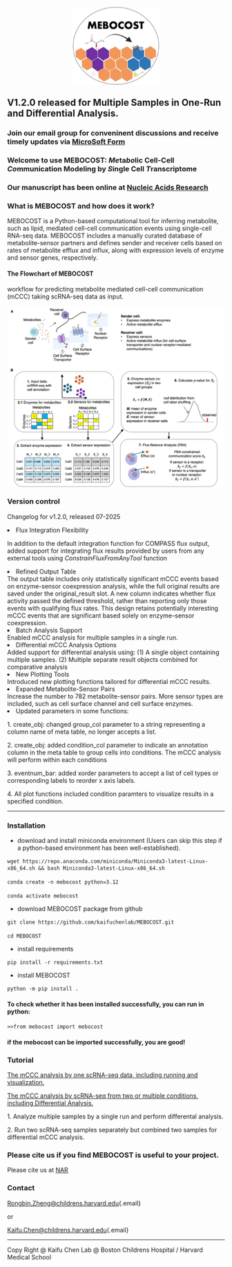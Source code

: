 <img src="./images/mebocost_logo.png" width="200" height="180" style="margin-left: auto; margin-right: auto;display: block;"/></img>

## V1.2.0 released for Multiple Samples in One-Run and Differential Analysis.

### Join our email group for conveninent discussions and receive timely updates via <a href='https://forms.cloud.microsoft/r/TK7TuEU4TU' target='_blank'>MicroSoft Form</a>  

### Welcome to use MEBOCOST: <I>Me</I>ta<I>bo</I>lic Cell-Cell <I>Co</I>mmunication Modeling by <I>S</I>ingle Cell <I>T</I>ranscriptome

### Our manuscript has been online at <a href='https://doi.org/10.1093/nar/gkaf569' target='_blank'>Nucleic Acids Research </a>

### What is MEBOCOST and how does it work?

<p>

MEBOCOST is a Python-based computational tool for inferring metabolite, such as lipid, mediated cell-cell communication events using single-cell RNA-seq data. MEBOCOST includes a manually curated database of metabolite-sensor partners and defines sender and receiver cells based on rates of metabolite efflux and influx, along with expression levels of enzyme and sensor genes, respectively.

</p>


#### The Flowchart of MEBOCOST

<p>

workflow for predicting metabolite mediated cell-cell communication (mCCC) taking scRNA-seq data as input.

</p>

<img src="./images/Mebocost_update.png" style="margin-left: auto; margin-right: auto;display: block;"/></img>

### Version control

<p>

Changelog for v1.2.0, released 07-2025

</p>

<li> Flux Integration Flexibility</li>

In addition to the default integration function for COMPASS flux output, added support for integrating flux results provided by users from any external tools using _ConstrainFluxFromAnyTool_ function

<li> Refined Output Table</li>
The output table includes only statistically significant mCCC events based on enzyme-sensor coexpression analysis, while the full original results are saved under the original_result slot. A new column indicates whether flux activity passed the defined threshold, rather than reporting only those events with qualifying flux rates. This design retains potentially interesting mCCC events that are significant based solely on enzyme–sensor coexpression.

<li> Batch Analysis Support </li>
Enabled mCCC analysis for multiple samples in a single run.

<li> Differential mCCC Analysis Options </li>
Added support for differential analysis using: (1) A single object containing multiple samples. (2) Multiple separate result objects combined for comparative analysis

<li> New Plotting Tools </li>
Introduced new plotting functions tailored for differential mCCC results.

<li> Expanded Metabolite-Sensor Pairs </li>
Increase the number to 782 metabolite-sensor pairs. More sensor types are included, such as cell surface channel and cell surface enzymes.  

<li> Updated parameters in some functions: </li>

<p>1. create_obj: changed group_col parameter to a string representing a column name of meta table, no longer accepts a list. </p>

<p>2. create_obj: added condition_col parameter to indicate an annotation column in the meta table to group cells into conditions. The mCCC analysis will perform within each conditions</p>

<p>3. eventnum_bar: added xorder parameters to accept a list of cell types or corresponding labels to reorder x axis labels.</p>

<p>4. All plot functions included condition paramters to visualize results in a specified condition. </p>
<hr>

### Installation

-   download and install miniconda environment (Users can skip this step if a python-based environment has been well-established).

```{bash}
wget https://repo.anaconda.com/miniconda/Miniconda3-latest-Linux-x86_64.sh && bash Miniconda3-latest-Linux-x86_64.sh

conda create -n mebocost python=3.12

conda activate mebocost
```

-   download MEBOCOST package from github

```{bash}
git clone https://github.com/kaifuchenlab/MEBOCOST.git

cd MEBOCOST
```

-   install requirements

```{bash}
pip install -r requirements.txt
```

-   install MEBOCOST

```{bash}
python -m pip install .
```

#### To check whether it has been installed successfully, you can run in python:

```{python}
>>from mebocost import mebocost
```

#### if the mebocost can be imported successfully, you are good!

### Tutorial


<a href='./Demo_one_sample_mCCC_analysis.ipynb' target='_blank'> The mCCC analysis by one scRNA-seq data, including running and visualization. </a>

    
<a href='./Demo_Multisample_mCCC_analysis.ipynb' target='_blank'> The mCCC analysis by scRNA-seq from two or multiple conditions, including Differential Analysis.</a>

<p> 1. Analyze multiple samples by a single run and perform differental analysis.</p>

<p> 2. Run two scRNA-seq samples separately but combined two samples for differential mCCC analysis. </p>

</li>

### Please cite us if you find MEBOCOST is useful to your project.

<p>
Please cite us at <a href='https://doi.org/10.1093/nar/gkaf569' target='_blank'>NAR</a> 
</p>

### Contact

[Rongbin.Zheng\@childrens.harvard.edu](mailto:Rongbin.Zheng@childrens.harvard.edu){.email}

or

[Kaifu.Chen\@childrens.harvard.edu](mailto:Kaifu.Chen@childrens.harvard.edu){.email}

<hr>

Copy Right \@ Kaifu Chen Lab \@ Boston Childrens Hospital / Harvard Medical School
